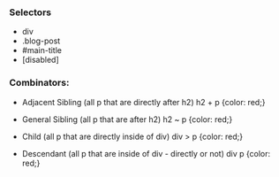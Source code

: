 ### Selectors
* div
* .blog-post
* #main-title
* [disabled]

### Combinators:

* Adjacent Sibling (all p that are directly after h2)
    h2 + p {color: red;}

* General Sibling  (all p that are after h2)
    h2 ~ p {color: red;}

* Child (all p that are directly inside of div)
    div > p {color: red;}

* Descendant (all p that are inside of div - directly or not)
    div p {color: red;}

